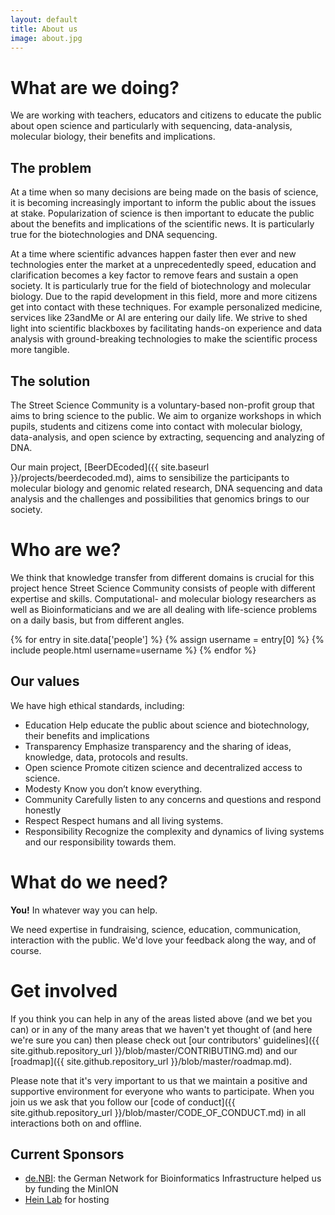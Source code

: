 ```yaml
---
layout: default
title: About us
image: about.jpg
---
```


# What are we doing?

We are working with teachers, educators and citizens to educate the public about
open science and particularly with sequencing, data-analysis, molecular biology,
their benefits and implications.

## The problem

At a time when so many decisions are being made on the basis of science, it is
becoming increasingly important to inform the public about the issues at stake.
Popularization of science is then important to educate the public about the
benefits and implications of the scientific news. It is particularly true for
the biotechnologies and DNA sequencing.

At a time where scientific advances happen faster then ever and new technologies
enter the market at a unprecedentedly speed, education and clarification becomes
a key factor to remove fears and sustain a open society. It is particularly true
for the field of biotechnology and molecular biology. Due to the rapid
development in this field, more and more citizens get into contact with these
techniques. For example personalized medicine, services like 23andMe or AI are
entering our daily life. We strive to shed light into scientific blackboxes by
facilitating hands-on experience and data analysis with ground-breaking
technologies to make the scientific process more tangible.

## The solution

The Street Science Community is a voluntary-based non-profit group that aims to
bring science to the public. We aim to organize workshops in which pupils,
students and citizens come into contact with molecular biology, data-analysis,
and open science by extracting, sequencing and analyzing of DNA.

Our main project, [BeerDEcoded]({{ site.baseurl }}/projects/beerdecoded.md),
aims to sensibilize the participants to molecular biology and genomic related
research, DNA sequencing and data analysis and the challenges and possibilities
that genomics brings to our society.

# Who are we?

We think that knowledge transfer from different domains is crucial for this
project hence Street Science Community consists of people with different
expertise and skills. Computational- and molecular biology researchers as well
as Bioinformaticians and we are all dealing with life-science problems on a
daily basis, but from different angles.

{% for entry in site.data['people'] %} {% assign username = entry[0] %}
{% include people.html username=username %} {% endfor %}

## Our values

We have high ethical standards, including:

- Education Help educate the public about science and biotechnology, their
  benefits and implications
- Transparency Emphasize transparency and the sharing of ideas, knowledge, data,
  protocols and results.
- Open science Promote citizen science and decentralized access to science.
- Modesty Know you don’t know everything.
- Community Carefully listen to any concerns and questions and respond honestly
- Respect Respect humans and all living systems.
- Responsibility Recognize the complexity and dynamics of living systems and our
  responsibility towards them.

# What do we need?

**You!** In whatever way you can help.

We need expertise in fundraising, science, education, communication, interaction
with the public. We'd love your feedback along the way, and of course.

# Get involved

If you think you can help in any of the areas listed above (and we bet you can)
or in any of the many areas that we haven't yet thought of (and here we're sure
you can) then please check out [our contributors'
guidelines]({{ site.github.repository_url }}/blob/master/CONTRIBUTING.md) and
our [roadmap]({{ site.github.repository_url }}/blob/master/roadmap.md).

Please note that it's very important to us that we maintain a positive and
supportive environment for everyone who wants to participate. When you join us
we ask that you follow our [code of conduct]({{ site.github.repository_url
}}/blob/master/CODE_OF_CONDUCT.md) in all interactions both on and offline.

## Current Sponsors

- [de.NBI](https://www.denbi.de/): the German Network for Bioinformatics
  Infrastructure helped us by funding the MinION
- [Hein Lab](http://portal.uni-freiburg.de/pharmakologie/ii) for hosting
